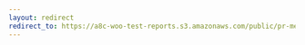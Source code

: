 ```yaml
---
layout: redirect
redirect_to: https://a8c-woo-test-reports.s3.amazonaws.com/public/pr-merge/43497/e2e/index.html
---
```

